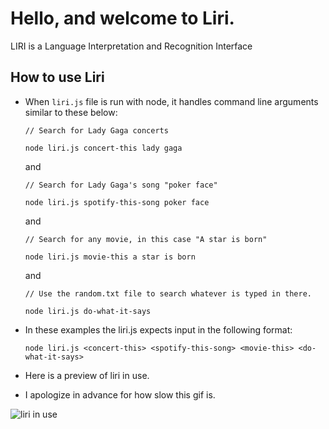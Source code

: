 # Hello, and welcome to Liri.
LIRI is a Language Interpretation and Recognition Interface

## How to use Liri

* When `liri.js` file is run with node, it handles command line arguments similar to these below:

  ```
  // Search for Lady Gaga concerts

  node liri.js concert-this lady gaga
  ```

  and

  ```
  // Search for Lady Gaga's song "poker face"

  node liri.js spotify-this-song poker face
  ```
  and

  ```
  // Search for any movie, in this case "A star is born"

  node liri.js movie-this a star is born
  ```
   and

  ```
  // Use the random.txt file to search whatever is typed in there.

  node liri.js do-what-it-says
  ```

* In these examples the liri.js expects input in the following format:

  ```
  node liri.js <concert-this> <spotify-this-song> <movie-this> <do-what-it-says>
  ```
* Here is a preview of liri in use.
* I apologize in advance for how slow this gif is.

![liri in use](liri-preview.gif)

